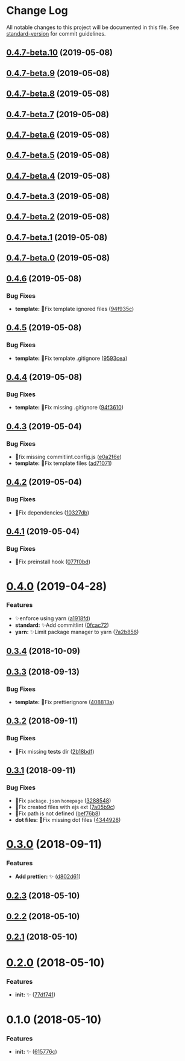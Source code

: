 # Change Log

All notable changes to this project will be documented in this file. See [standard-version](https://github.com/conventional-changelog/standard-version) for commit guidelines.

<a name="0.4.7-beta.10"></a>
## [0.4.7-beta.10](https://github.com/vivaxy/create-n/compare/v0.4.7-beta.9...v0.4.7-beta.10) (2019-05-08)



<a name="0.4.7-beta.9"></a>
## [0.4.7-beta.9](https://github.com/vivaxy/create-n/compare/v0.4.7-beta.8...v0.4.7-beta.9) (2019-05-08)



<a name="0.4.7-beta.8"></a>
## [0.4.7-beta.8](https://github.com/vivaxy/create-n/compare/v0.4.7-beta.7...v0.4.7-beta.8) (2019-05-08)



<a name="0.4.7-beta.7"></a>
## [0.4.7-beta.7](https://github.com/vivaxy/create-n/compare/v0.4.7-beta.6...v0.4.7-beta.7) (2019-05-08)



<a name="0.4.7-beta.6"></a>
## [0.4.7-beta.6](https://github.com/vivaxy/create-n/compare/v0.4.7-beta.5...v0.4.7-beta.6) (2019-05-08)



<a name="0.4.7-beta.5"></a>
## [0.4.7-beta.5](https://github.com/vivaxy/create-n/compare/v0.4.7-beta.4...v0.4.7-beta.5) (2019-05-08)



<a name="0.4.7-beta.4"></a>
## [0.4.7-beta.4](https://github.com/vivaxy/create-n/compare/v0.4.7-beta.3...v0.4.7-beta.4) (2019-05-08)



<a name="0.4.7-beta.3"></a>
## [0.4.7-beta.3](https://github.com/vivaxy/create-n/compare/v0.4.7-beta.2...v0.4.7-beta.3) (2019-05-08)



<a name="0.4.7-beta.2"></a>
## [0.4.7-beta.2](https://github.com/vivaxy/create-n/compare/v0.4.7-beta.1...v0.4.7-beta.2) (2019-05-08)



<a name="0.4.7-beta.1"></a>
## [0.4.7-beta.1](https://github.com/vivaxy/create-n/compare/v0.4.7-beta.0...v0.4.7-beta.1) (2019-05-08)



<a name="0.4.7-beta.0"></a>
## [0.4.7-beta.0](https://github.com/vivaxy/create-n/compare/v0.4.6...v0.4.7-beta.0) (2019-05-08)



<a name="0.4.6"></a>
## [0.4.6](https://github.com/vivaxy/create-n/compare/v0.4.5...v0.4.6) (2019-05-08)


### Bug Fixes

* **template:** :bug:Fix template ignored files ([94f935c](https://github.com/vivaxy/create-n/commit/94f935c))



<a name="0.4.5"></a>
## [0.4.5](https://github.com/vivaxy/create-n/compare/v0.4.4...v0.4.5) (2019-05-08)


### Bug Fixes

* **template:** :bug:Fix template .gitignore ([9593cea](https://github.com/vivaxy/create-n/commit/9593cea))



<a name="0.4.4"></a>
## [0.4.4](https://github.com/vivaxy/create-n/compare/v0.4.3...v0.4.4) (2019-05-08)


### Bug Fixes

* **template:** :bug:Fix missing .gitignore ([94f3610](https://github.com/vivaxy/create-n/commit/94f3610))



<a name="0.4.3"></a>
## [0.4.3](https://github.com/vivaxy/create-n/compare/v0.4.2...v0.4.3) (2019-05-04)


### Bug Fixes

* :bug:fix missing commitlint.config.js ([e0a2f6e](https://github.com/vivaxy/create-n/commit/e0a2f6e))
* **template:** :bug:Fix template files ([ad71071](https://github.com/vivaxy/create-n/commit/ad71071))



<a name="0.4.2"></a>
## [0.4.2](https://github.com/vivaxy/create-n/compare/v0.4.1...v0.4.2) (2019-05-04)


### Bug Fixes

* :bug:Fix dependencies ([10327db](https://github.com/vivaxy/create-n/commit/10327db))



<a name="0.4.1"></a>
## [0.4.1](https://github.com/vivaxy/create-n/compare/v0.4.0...v0.4.1) (2019-05-04)


### Bug Fixes

* :bug:Fix preinstall hook ([077f0bd](https://github.com/vivaxy/create-n/commit/077f0bd))



<a name="0.4.0"></a>
# [0.4.0](https://github.com/vivaxy/create-n/compare/v0.3.4...v0.4.0) (2019-04-28)


### Features

* :sparkles:enforce using yarn ([a1918fd](https://github.com/vivaxy/create-n/commit/a1918fd))
* **standard:** :sparkles:Add commitlint ([0fcac72](https://github.com/vivaxy/create-n/commit/0fcac72))
* **yarn:** :sparkles:Limit package manager to yarn ([7a2b856](https://github.com/vivaxy/create-n/commit/7a2b856))



<a name="0.3.4"></a>
## [0.3.4](https://github.com/vivaxy/create-n/compare/v0.3.3...v0.3.4) (2018-10-09)



<a name="0.3.3"></a>
## [0.3.3](https://github.com/vivaxy/create-n/compare/v0.3.2...v0.3.3) (2018-09-13)


### Bug Fixes

* **template:** :bug:Fix prettierignore ([408813a](https://github.com/vivaxy/create-n/commit/408813a))



<a name="0.3.2"></a>
## [0.3.2](https://github.com/vivaxy/create-n/compare/v0.3.1...v0.3.2) (2018-09-11)


### Bug Fixes

* :bug:Fix missing __tests__ dir ([2b18bdf](https://github.com/vivaxy/create-n/commit/2b18bdf))



<a name="0.3.1"></a>
## [0.3.1](https://github.com/vivaxy/create-n/compare/v0.3.0...v0.3.1) (2018-09-11)


### Bug Fixes

* :bug:Fix `package.json` `homepage` ([3288548](https://github.com/vivaxy/create-n/commit/3288548))
* :bug:Fix created files with ejs ext ([7a05b9c](https://github.com/vivaxy/create-n/commit/7a05b9c))
* :bug:Fix path is not defined ([bef76b8](https://github.com/vivaxy/create-n/commit/bef76b8))
* **dot files:** :bug:Fix missing dot files ([4344928](https://github.com/vivaxy/create-n/commit/4344928))



<a name="0.3.0"></a>
# [0.3.0](https://github.com/vivaxy/create-n/compare/v0.2.3...v0.3.0) (2018-09-11)


### Features

* **Add prettier:** :sparkles: ([d802d61](https://github.com/vivaxy/create-n/commit/d802d61))



<a name="0.2.3"></a>
## [0.2.3](https://github.com/vivaxy/create-n/compare/v0.2.2...v0.2.3) (2018-05-10)



<a name="0.2.2"></a>
## [0.2.2](https://github.com/vivaxy/create-n/compare/v0.2.1...v0.2.2) (2018-05-10)



<a name="0.2.1"></a>
## [0.2.1](https://github.com/vivaxy/create-n/compare/v0.2.0...v0.2.1) (2018-05-10)



<a name="0.2.0"></a>
# [0.2.0](https://github.com/vivaxy/create-n/compare/v0.1.0...v0.2.0) (2018-05-10)


### Features

* **init:** :sparkles: ([77df741](https://github.com/vivaxy/create-n/commit/77df741))



<a name="0.1.0"></a>
# 0.1.0 (2018-05-10)


### Features

* **init:** :sparkles: ([615776c](https://github.com/vivaxy/create-n/commit/615776c))
